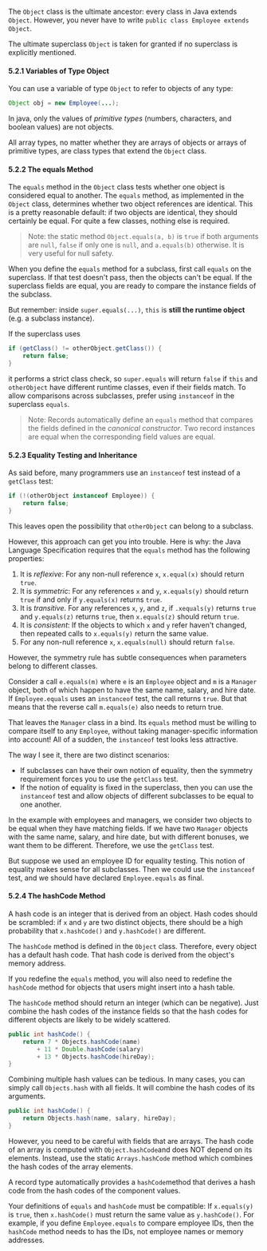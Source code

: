 The `Object` class is the ultimate ancestor: every class in Java extends `Object`. However, you never have to write `public class Employee extends Object`.

The ultimate superclass `Object` is taken for granted if no superclass is explicitly mentioned.

#### 5.2.1 Variables of Type Object

You can use a variable of type `Object` to refer to objects of any type:
```java
Object obj = new Employee(...);
```

In java, only the values of _primitive types_ (numbers, characters, and boolean values) are not objects.

All array types, no matter whether they are arrays of objects or arrays of primitive types, are class types that extend the `Object` class.

#### 5.2.2 The equals Method

The `equals` method in the `Object` class tests whether one object is considered equal to another. The `equals` method, as implemented in the `Object` class, determines whether two object references are identical. This is a pretty reasonable default: if two objects are identical, they should certainly be equal. For quite a few classes, nothing else is required.

> Note: the static method `Object.equals(a, b)` is `true` if both arguments are `null`, `false` if only one is `null`, and `a.equals(b)` otherwise. It is very useful for null safety.

When you define the `equals` method for a subclass, first call `equals` on the superclass. If that test doesn't pass, then the objects can't be equal. If the superclass fields are equal, you are ready to compare the instance fields of the subclass.

But remember: inside `super.equals(...)`, `this` is **still the runtime object** (e.g. a subclass instance).

If the superclass uses
```java
if (getClass() != otherObject.getClass()) {
	return false;
}
```
it performs a strict class check, so `super.equals` will return `false` if `this` and `otherObject` have different runtime classes, even if their fields match. To allow comparisons across subclasses, prefer using `instanceof` in the superclass `equals`.

> Note: Records automatically define an `equals` method that compares the fields defined in the _canonical constructor_. Two record instances are equal when the corresponding field values are equal.

#### 5.2.3 Equality Testing and Inheritance

As said before, many programmers use an `instanceof` test instead of a `getClass` test:
```java
if (!(otherObject instanceof Employee)) {
	return false;
}
```
This leaves open the possibility that `otherObject` can belong to a subclass.

However, this approach can get you into trouble. Here is why: the Java Language Specification requires that the `equals` method has the following properties:

1. It is _reflexive_: For any non-null reference `x`, `x.equal(x)` should return `true`.
2. It is _symmetric_: For any references `x` and `y`, `x.equals(y)` should return `true` if and only if `y.equals(x)` returns `true`.
3. It is _transitive_. For any references `x`, `y`, and `z`, if `.xequals(y)` returns `true` and `y.equals(z)` returns `true`, then `x.equals(z)` should return `true`.
4. It is _consistent_: If the objects to which `x` and `y` refer haven't changed, then repeated calls to `x.equals(y)` return the same value.
5. For any non-null reference `x`, `x.equals(null)` should return `false`.

However, the symmetry rule has subtle consequences when parameters belong to different classes.

Consider a call `e.equals(m)` where `e` is an `Employee` object and `m` is a `Manager` object, both of which happen to have the same name, salary, and hire date. If `Employee.equals` uses an `instanceof` test, the call returns `true`. But that means that the reverse call `m.equals(e)` also needs to return true.

That leaves the `Manager` class in a bind. Its `equals` method must be willing to compare itself to any `Employee`, without taking manager-specific information into account! All of a sudden, the `instanceof` test looks less attractive.

The way I see it, there are two distinct scenarios:
- If subclasses can have their own notion of equality, then the symmetry requirement forces you to use the `getClass` test.
- If the notion of equality is fixed in the superclass, then you can use the `instanceof`  test and allow objects of different subclasses to be equal to one another.

In the example with employees and managers, we consider two objects to be equal when they have matching fields. If we have two `Manager` objects with the same name, salary, and hire date, but with different bonuses, we want them to be different. Therefore, we use the `getClass` test.

But suppose we used an employee ID for equality testing. This notion of equality makes sense for all subclasses. Then we could use the `instanceof` test, and we should have declared `Employee.equals` as final.

#### 5.2.4 The hashCode Method

A hash code is an integer that is derived from an object. Hash codes should be scrambled: if `x` and `y` are two distinct objects, there should be a high probability that `x.hashCode()` and `y.hashCode()` are different.

The `hashCode` method is defined in the `Object` class. Therefore, every object has a default hash code. That hash code is derived from the object's memory address.

If you redefine the `equals` method, you will also need to redefine the `hashCode` method for objects that users might insert into a hash table.

The `hashCode` method should return an integer (which can be negative). Just combine the hash codes of the instance fields so that the hash codes for different objects are likely to be widely scattered.

```java
public int hashCode() {
	return 7 * Objects.hashCode(name)
		+ 11 * Double.hashCode(salary)
		+ 13 * Objects.hashCode(hireDay);
}
```

Combining multiple hash values can be tedious. In many cases, you can simply call `Objects.hash` with all fields. It will combine the hash codes of its arguments.

```java
public int hashCode() {
	return Objects.hash(name, salary, hireDay);
}
```

However, you need to be careful with fields that are arrays. The hash code of an array is computed with `Object.hashCode`and does NOT depend on its elements. Instead, use the static `Arrays.hashCode` method which combines the hash codes of the array elements.

A record type automatically provides a `hashCode`method that derives a hash code from the hash codes of the component values.

Your definitions of `equals` and `hashCode` must be compatible: If `x.equals(y)` is `true`, then `x.hashCode()` must return the same value as `y.hashCode()`. For example, if you define `Employee.equals` to compare employee IDs, then the `hashCode` method needs to has the IDs, not employee names or memory addresses.